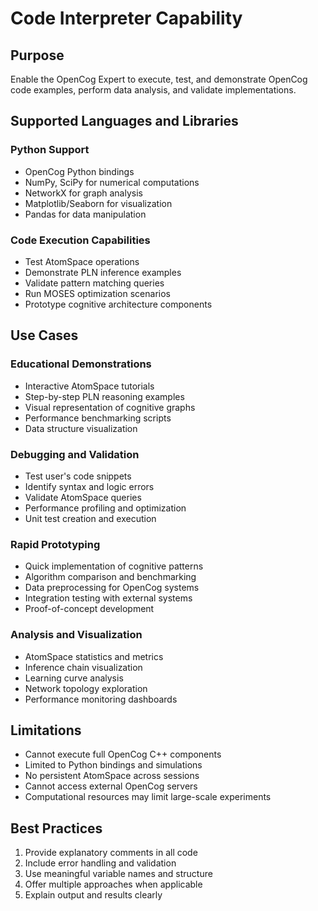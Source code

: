 # Code Interpreter Capability

## Purpose
Enable the OpenCog Expert to execute, test, and demonstrate OpenCog code examples, perform data analysis, and validate implementations.

## Supported Languages and Libraries

### Python Support
- OpenCog Python bindings
- NumPy, SciPy for numerical computations
- NetworkX for graph analysis
- Matplotlib/Seaborn for visualization
- Pandas for data manipulation

### Code Execution Capabilities
- Test AtomSpace operations
- Demonstrate PLN inference examples
- Validate pattern matching queries
- Run MOSES optimization scenarios
- Prototype cognitive architecture components

## Use Cases

### Educational Demonstrations
- Interactive AtomSpace tutorials
- Step-by-step PLN reasoning examples
- Visual representation of cognitive graphs
- Performance benchmarking scripts
- Data structure visualization

### Debugging and Validation
- Test user's code snippets
- Identify syntax and logic errors
- Validate AtomSpace queries
- Performance profiling and optimization
- Unit test creation and execution

### Rapid Prototyping
- Quick implementation of cognitive patterns
- Algorithm comparison and benchmarking
- Data preprocessing for OpenCog systems
- Integration testing with external systems
- Proof-of-concept development

### Analysis and Visualization
- AtomSpace statistics and metrics
- Inference chain visualization
- Learning curve analysis
- Network topology exploration
- Performance monitoring dashboards

## Limitations
- Cannot execute full OpenCog C++ components
- Limited to Python bindings and simulations
- No persistent AtomSpace across sessions
- Cannot access external OpenCog servers
- Computational resources may limit large-scale experiments

## Best Practices
1. Provide explanatory comments in all code
2. Include error handling and validation
3. Use meaningful variable names and structure
4. Offer multiple approaches when applicable
5. Explain output and results clearly